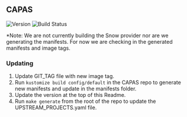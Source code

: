 ## **CAPAS**
![Version](https://img.shields.io/badge/version-v0.1.27-blue)
![Build Status](https://codebuild.us-west-2.amazonaws.com/badges?uuid=eyJlbmNyeXB0ZWREYXRhIjoiOTZFc2lQejUvTDFxRWtWUVFCOWRITGtHcmRPUUtWR3FVb3d2aHV6eHM3Q0Q1c1RBMzlzZFpwNHhOMlZGNjFaeFRmU0dFNVk0bWZRTnI0T0s2a3poeEdNPSIsIml2UGFyYW1ldGVyU3BlYyI6InFKOTlCeVppcmI0dEtzWWwiLCJtYXRlcmlhbFNldFNlcmlhbCI6MX0%3D&branch=main)

*Note: We are not currently building the Snow provider nor are we generating the manifests. For now we are checking in
the generated manifests and image tags.

### Updating
1. Update GIT_TAG file with new image tag.
1. Run `kustomize build config/default` in the CAPAS repo to generate new manifests and update in the manifests folder.
1. Update the version at the top of this Readme.
1. Run `make generate` from the root of the repo to update the UPSTREAM_PROJECTS.yaml file.
